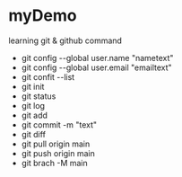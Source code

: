 # myDemo
learning git & github command
- git config --global user.name "nametext"
- git config --global user.email "emailtext"
- git confit --list
- git init
- git status
- git log
- git add
- git commit -m "text"
- git diff
- git pull origin main
- git push origin main
- git brach -M main